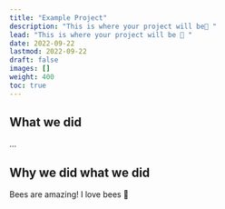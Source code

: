```yaml
---
title: "Example Project"
description: "This is where your project will be🤩 "
lead: "This is where your project will be 🤩 "
date: 2022-09-22
lastmod: 2022-09-22
draft: false
images: []
weight: 400
toc: true
---
```


## What we did

...

## Why we did what we did

Bees are amazing! I love bees 🥰
